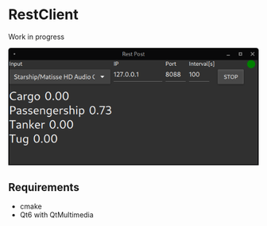 # RestClient
Work in progress
  
![Clinet application](./rest-client.png)

## Requirements
 - cmake
 - Qt6 with QtMultimedia

